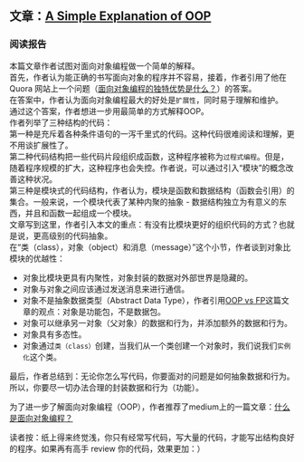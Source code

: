 ## 文章：[A Simple Explanation of OOP](https://www.codeproject.com/Articles/1248442/A-Simple-Explanation-of-OOP)

### 阅读报告
本篇文章作者试图对面向对象编程做一个简单的解释。        
首先，作者认为能正确的书写面向对象的程序并不容易，接着，作者引用了他在 Quora 网站上一个问题（[面向对象编程的独特优势是什么？](http://qr.ae/TUp2w2)）的答案。  
在答案中，作者认为面向对象编程最大的好处是`扩展性`，同时易于理解和维护。  
通过这个答案，作者想进一步用最简单的方式解释OOP。  
作者列举了三种结构的代码：  
第一种是充斥着各种条件语句的一泻千里式的代码。这种代码很难阅读和理解，更不用谈扩展性了。  
第二种代码结构把一些代码片段组织成函数，这种程序被称为`过程式编程`。但是，随着程序规模的扩大，这种程序也会失控。作者说，可以通过引入“模块”的概念改善这种状况。  
第三种是模块式的代码结构，作者认为，模块是函数和数据结构（函数会引用）的集合。一般来说，一个模块代表了某种内聚的抽象 - 数据结构独立为有意义的东西，并且和函数一起组成一个模块。  
文章写到这里，作者引入本文的重点：有没有比模块更好的组织代码的方式？也就是说，更高级别的代码抽象。  
在“类（class），对象（object）和消息（message）”这个小节，作者谈到对象比模块的优越性：  
* 对象比模块更具有内聚性，对象封装的数据对外部世界是隐藏的。
* 对象与对象之间应该通过发送消息来进行通信。
* 对象不是抽象数据类型（Abstract Data Type），作者引用[OOP vs FP](https://blog.cleancoder.com/uncle-bob/2014/11/24/FPvsOO.html)这篇文章的观点：对象是功能包，不是数据包。
* 对象可以继承另一对象（父对象）的数据和行为，并添加额外的数据和行为。
* 对象具有多态性。
* 对象通过`类（class）`创建，当我们从一个类创建一个对象时，我们说我们`实例化`这个类。

最后，作者总结到：无论你怎么写代码，你要面对的问题是如何抽象数据和行为。所以，你要尽一切办法合理的封装数据和行为（功能）。

为了进一步了解面向对象编程（OOP），作者推荐了medium上的一篇文章：[什么是面向对象编程？](https://medium.com/learn-how-to-program/chapter-3-what-is-object-oriented-programming-d0a6ec0a7615)

读者按：纸上得来终觉浅，你只有经常写代码，写大量的代码，才能写出结构良好的程序。如果再有高手 review 你的代码，效果更加：）